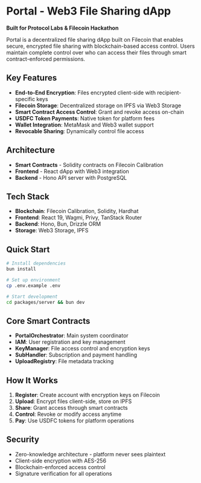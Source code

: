 # Portal - Web3 File Sharing dApp

**Built for Protocol Labs & Filecoin Hackathon**

Portal is a decentralized file sharing dApp built on Filecoin that enables secure, encrypted file sharing with blockchain-based access control. Users maintain complete control over who can access their files through smart contract-enforced permissions.

## Key Features

- **End-to-End Encryption**: Files encrypted client-side with recipient-specific keys
- **Filecoin Storage**: Decentralized storage on IPFS via Web3 Storage
- **Smart Contract Access Control**: Grant and revoke access on-chain
- **USDFC Token Payments**: Native token for platform fees
- **Wallet Integration**: MetaMask and Web3 wallet support
- **Revocable Sharing**: Dynamically control file access

## Architecture

- **Smart Contracts** - Solidity contracts on Filecoin Calibration
- **Frontend** - React dApp with Web3 integration
- **Backend** - Hono API server with PostgreSQL

## Tech Stack

- **Blockchain**: Filecoin Calibration, Solidity, Hardhat
- **Frontend**: React 19, Wagmi, Privy, TanStack Router
- **Backend**: Hono, Bun, Drizzle ORM
- **Storage**: Web3 Storage, IPFS

## Quick Start

```bash
# Install dependencies
bun install

# Set up environment
cp .env.example .env

# Start development
cd packages/server && bun dev
```

## Core Smart Contracts

- **PortalOrchestrator**: Main system coordinator
- **IAM**: User registration and key management
- **KeyManager**: File access control and encryption keys
- **SubHandler**: Subscription and payment handling
- **UploadRegistry**: File metadata tracking

## How It Works

1. **Register**: Create account with encryption keys on Filecoin
2. **Upload**: Encrypt files client-side, store on IPFS
3. **Share**: Grant access through smart contracts
4. **Control**: Revoke or modify access anytime
5. **Pay**: Use USDFC tokens for platform operations

## Security

- Zero-knowledge architecture - platform never sees plaintext
- Client-side encryption with AES-256
- Blockchain-enforced access control
- Signature verification for all operations 
